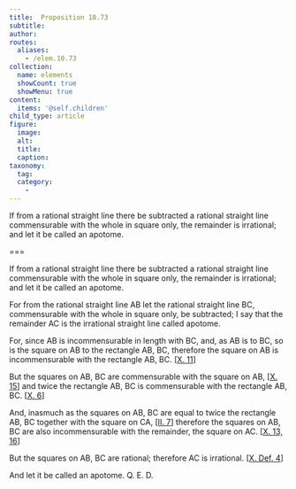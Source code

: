 ```yaml
---
title:  Proposition 10.73
subtitle: 
author:
routes:
  aliases:
    - /elem.10.73
collection:
  name: elements
  showCount: true
  showMenu: true
content:
  items: '@self.children'
child_type: article
figure:
  image:
  alt:
  title:
  caption:
taxonomy:
  tag:
  category:
    - 
---
```


<p><hi rend="ital">If from a rational straight line there be subtracted a rational straight line commensurable with the whole in square only, the remainder is irrational; and let it be called</hi>
       <hi rend="bold">an apotome</hi>. </p>

===

<p><span class="ital">If from a rational straight line there be subtracted a rational straight line commensurable with the whole in square only, the remainder is irrational; and let it be called</span>
       <span class="bold">an apotome</span>. </p>

<p>For from the rational straight line <span class="ital">AB</span> let the rational straight line <span class="ital">BC</span>, commensurable with the whole in square only, be subtracted;  I say that the remainder <span class="ital">AC</span> is the irrational straight line called <span class="bold">apotome</span>. </p>

<p>For, since <span class="ital">AB</span> is incommensurable in length with <span class="ital">BC</span>, and, as <span class="ital">AB</span> is to <span class="ital">BC</span>, so is the square on <span class="ital">AB</span> to the rectangle <span class="ital">AB</span>, <span class="ital">BC</span>, therefore the square on <span class="ital">AB</span> is incommensurable with the rectangle <span class="ital">AB</span>, <span class="ital">BC</span>. [<a href="/elem.10.11">X. 11</a>] </p>

<p>But the squares on <span class="ital">AB</span>, <span class="ital">BC</span> are commensurable with the square on <span class="ital">AB</span>, [<a href="/elem.10.15">X. 15</a>] and twice the rectangle <span class="ital">AB</span>, <span class="ital">BC</span> is commensurable with the rectangle <span class="ital">AB</span>, <span class="ital">BC</span>. [<a href="/elem.10.6">X. 6</a>] <pb n="159"/></p>

<p>And, inasmuch as the squares on <span class="ital">AB</span>, <span class="ital">BC</span> are equal to twice the rectangle <span class="ital">AB</span>, <span class="ital">BC</span> together with the square on <span class="ital">CA</span>, [<a href="/elem.2.7">II. 7</a>] therefore the squares on <span class="ital">AB</span>, <span class="ital">BC</span> are also incommensurable with the remainder, the square on <span class="ital">AC</span>. [<a href="/elem.10.13 elem.10.16">X. 13, 16</a>] </p>

<p>But the squares on <span class="ital">AB</span>, <span class="ital">BC</span> are rational; therefore <span class="ital">AC</span> is irrational. [<a href="/elem.10.def.4">X. Def. 4</a>] </p>

<p>And let it be called an <span class="bold">apotome</span>. Q. E. D.</p>
